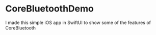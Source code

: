 # CoreBluetoothDemo
I made this simple iOS app in SwiftUI to show some of the features of CoreBluetooth
